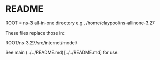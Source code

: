 # README

ROOT = ns-3 all-in-one directory
    e.g., /home/claypool/ns-allinone-3.27

These files replace those in:

  ROOT/ns-3.27/src/internet/model/
  
See main (../../README.md)[../../README.md] for use.
